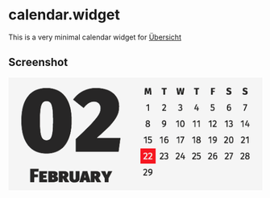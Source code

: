 # calendar.widget
This is a very minimal calendar widget for [Übersicht](http://tracesof.net/uebersicht/)

## Screenshot 

![Screenshot of calendar widget](https://raw.githubusercontent.com/xinitrc/calendar.widget/master/screenshot.png)
